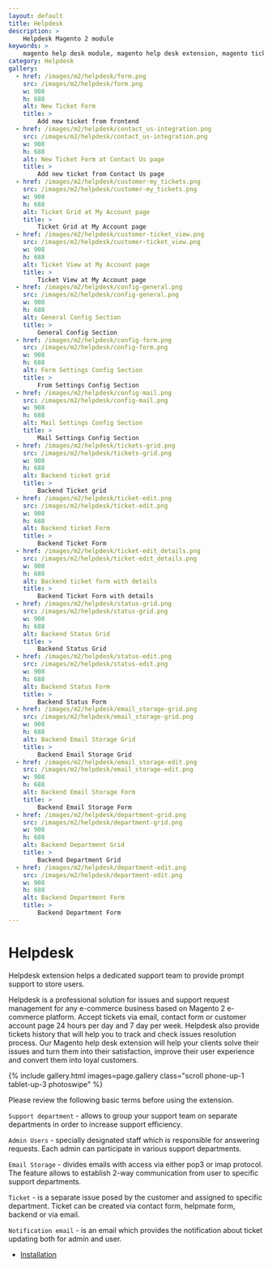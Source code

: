 ```yaml
---
layout: default
title: Helpdesk
description: >
    Helpdesk Magento 2 module
keywords: >
    magento help desk module, magento help desk extension, magento ticket, magento support
category: Helpdesk
gallery:
  - href: /images/m2/helpdesk/form.png
    src: /images/m2/helpdesk/form.png
    w: 908
    h: 688
    alt: New Ticket Form
    title: >
        Add new ticket from frontend
  - href: /images/m2/helpdesk/contact_us-integration.png
    src: /images/m2/helpdesk/contact_us-integration.png
    w: 908
    h: 688
    alt: New Ticket Form at Contact Us page
    title: >
        Add new ticket from Contact Us page
  - href: /images/m2/helpdesk/customer-my_tickets.png
    src: /images/m2/helpdesk/customer-my_tickets.png
    w: 908
    h: 688
    alt: Ticket Grid at My Account page
    title: >
        Ticket Grid at My Account page
  - href: /images/m2/helpdesk/customer-ticket_view.png
    src: /images/m2/helpdesk/customer-ticket_view.png
    w: 908
    h: 688
    alt: Ticket View at My Account page
    title: >
        Ticket View at My Account page
  - href: /images/m2/helpdesk/config-general.png
    src: /images/m2/helpdesk/config-general.png
    w: 908
    h: 688
    alt: General Config Section
    title: >
        General Config Section
  - href: /images/m2/helpdesk/config-form.png
    src: /images/m2/helpdesk/config-form.png
    w: 908
    h: 688
    alt: Form Settings Config Section
    title: >
        From Settings Config Section
  - href: /images/m2/helpdesk/config-mail.png
    src: /images/m2/helpdesk/config-mail.png
    w: 908
    h: 688
    alt: Mail Settings Config Section
    title: >
        Mail Settings Config Section
  - href: /images/m2/helpdesk/tickets-grid.png
    src: /images/m2/helpdesk/tickets-grid.png
    w: 908
    h: 688
    alt: Backend ticket grid
    title: >
        Backend Ticket grid
  - href: /images/m2/helpdesk/ticket-edit.png
    src: /images/m2/helpdesk/ticket-edit.png
    w: 908
    h: 688
    alt: Backend ticket Form
    title: >
        Backend Ticket Form
  - href: /images/m2/helpdesk/ticket-edit_details.png
    src: /images/m2/helpdesk/ticket-edit_details.png
    w: 908
    h: 688
    alt: Backend ticket form with details
    title: >
        Backend Ticket Form with details
  - href: /images/m2/helpdesk/status-grid.png
    src: /images/m2/helpdesk/status-grid.png
    w: 908
    h: 688
    alt: Backend Status Grid
    title: >
        Backend Status Grid
  - href: /images/m2/helpdesk/status-edit.png
    src: /images/m2/helpdesk/status-edit.png
    w: 908
    h: 688
    alt: Backend Status Form
    title: >
        Backend Status Form
  - href: /images/m2/helpdesk/email_storage-grid.png
    src: /images/m2/helpdesk/email_storage-grid.png
    w: 908
    h: 688
    alt: Backend Email Storage Grid
    title: >
        Backend Email Storage Grid
  - href: /images/m2/helpdesk/email_storage-edit.png
    src: /images/m2/helpdesk/email_storage-edit.png
    w: 908
    h: 688
    alt: Backend Email Storage Form
    title: >
        Backend Email Storage Form
  - href: /images/m2/helpdesk/department-grid.png
    src: /images/m2/helpdesk/department-grid.png
    w: 908
    h: 688
    alt: Backend Department Grid
    title: >
        Backend Department Grid
  - href: /images/m2/helpdesk/department-edit.png
    src: /images/m2/helpdesk/department-edit.png
    w: 908
    h: 688
    alt: Backend Department Form
    title: >
        Backend Department Form
---
```


# Helpdesk

Helpdesk extension helps a dedicated support team to provide prompt support to store users.


Helpdesk is a professional solution for issues and support request management for any e-commerce business based on Magento 2 e-commerce platform.
Accept tickets via email, contact form or customer account page 24 hours per day and 7 day per week.
Helpdesk also provide tickets history that will help you to track and check issues resolution process.
Our Magento help desk extension will help your clients solve their issues and turn them into their satisfaction, improve their user experience and convert them into loyal customers.

{% include gallery.html images=page.gallery class="scroll phone-up-1 tablet-up-3 photoswipe" %}


Please review the following basic terms before using the extension.

`Support department` - allows to group your support team on separate departments in order to increase support efficiency.

`Admin Users` - specially designated staff which is responsible for answering requests. Each admin can participate in various support departments.

`Email Storage` - divides emails with access via either pop3 or imap protocol. The feature allows to establish 2-way communication from user to specific support departments.

`Ticket` - is a separate issue posed by the customer and assigned to specific department. Ticket can be created via contact form, helpmate form, backend or via email.

`Notification email` - is an email which provides the notification about ticket updating both for admin and user.


- [Installation](installation/)